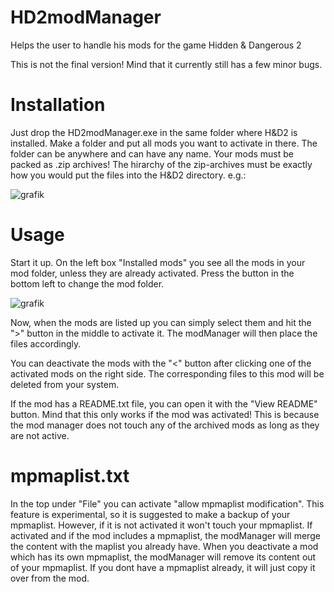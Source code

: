 # HD2modManager
Helps the user to handle his mods for the game Hidden &amp; Dangerous 2

This is not the final version! Mind that it currently still has a few minor bugs. 

# Installation
Just drop the HD2modManager.exe in the same folder where H&D2 is installed.
Make a folder and put all mods you want to activate in there. The folder can be anywhere and can have any name.
Your mods must be packed as .zip archives!
The hirarchy of the zip-archives must be exactly how you would put the files into the H&D2 directory.
e.g.:

![grafik](https://user-images.githubusercontent.com/75583358/116796834-ea48ca80-aadf-11eb-96cc-dfb643c3abb4.png)

# Usage
Start it up. On the left box "Installed mods" you see all the mods in your mod folder, unless they are already activated.
Press the button in the bottom left to change the mod folder.

![grafik](https://user-images.githubusercontent.com/75583358/116796876-490e4400-aae0-11eb-8ce0-9d49a3fe3465.png)

Now, when the mods are listed up you can simply select them and hit the ">" button in the middle to activate it.
The modManager will then place the files accordingly.

You can deactivate the mods with the "<" button after clicking one of the activated mods on the right side.
The corresponding files to this mod will be deleted from your system.

If the mod has a README.txt file, you can open it with the "View README" button.
Mind that this only works if the mod was activated! This is because the mod manager does not touch any of the archived mods as long as they are not active.

# mpmaplist.txt
In the top under "File" you can activate "allow mpmaplist modification". This feature is experimental, so it is suggested to make a backup of your mpmaplist. However, if it is not activated it won't touch your mpmaplist.
If activated and if the mod includes a mpmaplist, the modManager will merge the content with the maplist you already have.
When you deactivate a mod which has its own mpmaplist, the modManager will remove its content out of your mpmaplist.
If you dont have a mpmaplist already, it will just copy it over from the mod.
